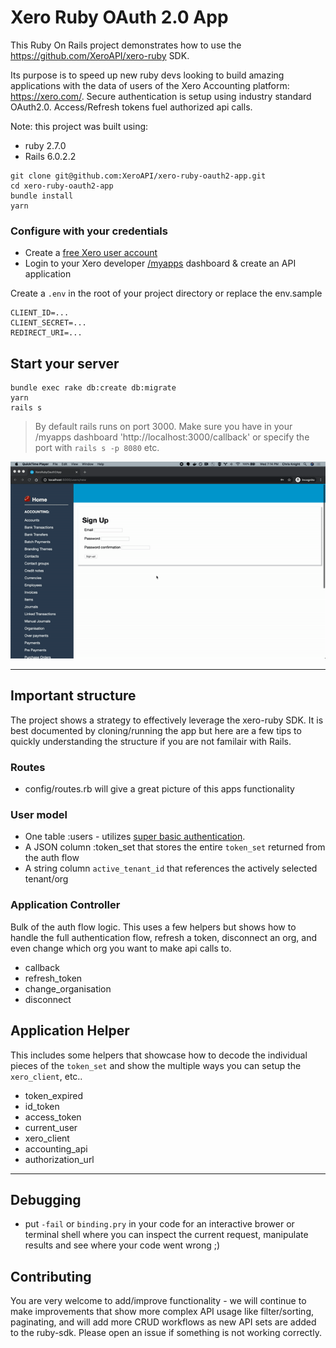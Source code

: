 # Xero Ruby OAuth 2.0 App
This Ruby On Rails project demonstrates how to use the https://github.com/XeroAPI/xero-ruby SDK.

Its purpose is to speed up new ruby devs looking to build amazing applications with the data of users of the Xero Accounting platform: https://xero.com/. Secure authentication is setup using industry standard OAuth2.0. Access/Refresh tokens fuel authorized api calls.

Note: this project was built using:
* ruby 2.7.0
* Rails 6.0.2.2

```
git clone git@github.com:XeroAPI/xero-ruby-oauth2-app.git
cd xero-ruby-oauth2-app
bundle install
yarn
```

### Configure with your credentials
* Create a [free Xero user account](https://www.xero.com/us/signup/api/)
* Login to your Xero developer [/myapps](https://developer.xero.com/myapps) dashboard & create an API application

Create a `.env` in the root of your project directory or replace the env.sample
```
CLIENT_ID=...
CLIENT_SECRET=...
REDIRECT_URI=...
```

## Start your server
```
bundle exec rake db:create db:migrate
yarn
rails s
```
> By default rails runs on port 3000. Make sure you have in your /myapps dashboard 'http://localhost:3000/callback' or specify the port with `rails s -p 8080` etc.

![walkthrough](/app/assets/images/walkthrough.gif)

---

## Important structure
The project shows a strategy to effectively leverage the xero-ruby SDK. It is best documented by cloning/running the app but here are a few tips to quickly understanding the structure if you are not familair with Rails.

### Routes
* config/routes.rb will give a great picture of this apps functionality

### User model
* One table :users - utilizes [super basic authentication](https://gist.github.com/iscott/4618dc0c85acb3daa5c26641d8be8d0d).
* A JSON column :token_set that stores the entire `token_set` returned from the auth flow
* A string column `active_tenant_id` that references the actively selected tenant/org

### Application Controller
Bulk of the auth flow logic. This uses a few helpers but shows how to handle the full authentication flow, refresh a token, disconnect an org, and even change which org you want to make api calls to.
* callback
* refresh_token
* change_organisation
* disconnect

## Application Helper
This includes some helpers that showcase how to decode the individual pieces of the `token_set` and show the multiple ways you can setup the `xero_client`, etc..
* token_expired
* id_token
* access_token
* current_user
* xero_client
* accounting_api
* authorization_url

---

## Debugging
* put `-fail` or `binding.pry` in your code for an interactive brower or terminal shell where you can inspect the current request, manipulate results and see where your code went wrong ;)

## Contributing
You are very welcome to add/improve functionality - we will continue to make improvements that show more complex API usage like filter/sorting, paginating, and will add more CRUD workflows as new API sets are added to the ruby-sdk. Please open an issue if something is not working correctly.
